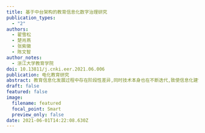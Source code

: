 ```yaml
---
title: 基于中台架构的教育信息化数字治理研究
publication_types:
  - "2"
authors:
  - 翟雪松
  - 楚肖燕
  - 张紫徽
  - 陈文智
author_notes:
  - 浙江大学教育学院
doi: 10.13811/j.cnki.eer.2021.06.006
publication: 电化教育研究
abstract: 教育信息化发展过程中存在阶段性差异,同时技术本身也在不断迭代,致使信息化建设各项标准未能完全统一,各业务模块之间存在壁垒,教育大数据难以支持精准决策,应用功能也无法实现个性化和特色化治理,且统一标准重新建设难度大、成本高,如何在保留原有信息化建设的基础上优化校园数字治理能力,是当下教育信息化的痛点和难点。近年来兴起的中台技术通过建设数据和业务中台,能够在不改变原有信息系统架构的情况下,灵活抽调后台数据,建设以共享功能模块和前台微应用为中心的发展模式。在总结当前教育信息化数字治理困境的基础上,文章综述了中台战略的概念、架构及作用,从数据治理、业务应用转型、组织优化转型三个方面提出中台战略下的数字治理方案。展望了以逻辑数据仓和业务模块共建"数据+业务"双中台的系统架构前景,提出了构建"条块"化管理模式的信息官组织体系和协同工作业态,以期充分挖掘数字潜能和业务效率,提高教育评价的科学性,提升校园数字治理效能。
draft: false
featured: false
image:
  filename: featured
  focal_point: Smart
  preview_only: false
date: 2021-06-01T14:22:08.630Z
---
```

